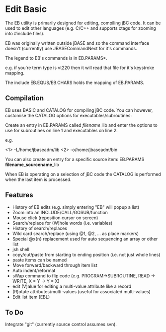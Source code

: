 # Edit Basic

The EB utility is primarily designed for editing, compiling jBC code. It can be used to edit other languages (e.g. C/C++ and supports ctags for zooming into #include files).

EB was originally written outside jBASE and so the command interface doesn't (currently) use JBASECommandNext for it's commands.

The legend to EB's commands is in EB.PARAMS*<termtype>. 

e.g. if you're term type is vt220 then it will read that file for it's keystroke mapping.

The include EB.EQUS/EB.CHARS holds the mapping of EB.PARAMS.

## Compilation

EB uses BASIC and CATALOG for compiling jBC code. You can however, customise the CATALOG options for
executables/subroutines:

Create an entry in EB.PARAMS called *filename*_lib and enter the options to use for subroutines
on line 1 and executables on line 2.

e.g.

<1> -L/home/jbaseadm/lib
<2> -o/home/jbaseadm/bin

You can also create an entry for a specific source item: EB.PARAMS **filename**_**sourcename**_lib

When EB is operating on a selection of jBC code the CATALOG is performed when the last item is processed.

## Features

 - History of EB edits (e.g. simply entering "EB" will popup a list)
 - Zoom into an INCLUDE/CALL/GOSUB/function
 - Mouse click (reposition cursor on screen)
 - Search/replace for (W)hole words (i.e. variables)
 - History of search/replaces
 - Wild card search/replace (using @1, @2, ... as place markers)
 - Special @x{n} replacement used for auto sequencing an array or other list
 - jsh shell
 - copy/cut/paste from starting to ending position (i.e. not just whole lines)
 - paste items can be named
 - Move forward/backward through item list
 - Auto indent/reformat
 - sWap command to flip code (e.g. PROGRAM->SUBROUTINE, READ -> WRITE, X = Y -> Y = X)
 - edit (V)alue for editing a multi-value attribute like a record
 - (R)otate attributes/multi-values (useful for associated multi-values)
 - Edit list item (EBL)


## To Do

Integrate "git" (currently source control assumes svn).
